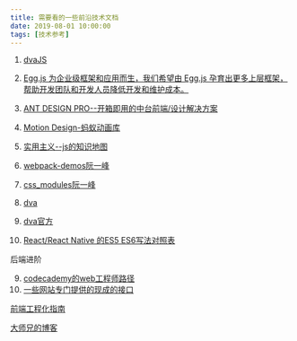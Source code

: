 ```yaml
---
title: 需要看的一些前沿技术文档
date: 2019-08-01 10:00:00
tags: [技术参考]
---
```


1. [dvaJS](https://dvajs.com/)
2. [Egg.js 为企业级框架和应用而生，我们希望由 Egg.js 孕育出更多上层框架，帮助开发团队和开发人员降低开发和维护成本。](https://eggjs.org/zh-cn/intro/index.html)
3. [
ANT DESIGN PRO--开箱即用的中台前端/设计解决方案](https://pro.ant.design/index-cn)
2. [
Motion Design-蚂蚁动画库](https://motion.ant.design/)
4. [实用主义--js的知识地图](https://dvajs.com/knowledgemap/)


5. [webpack-demos阮一峰](https://github.com/ruanyf/webpack-demos)
6. [css_modules阮一峰](http://www.ruanyifeng.com/blog/2016/06/css_modules.html)

7. [dva](https://github.com/AJ1219/dva-knowledgemap)
8. [dva官方](https://github.com/dvajs/dva/blob/master/README_zh-CN.md)
9. [React/React Native 的ES5 ES6写法对照表](http://bbs.reactnative.cn/topic/15/react-react-native-%E7%9A%84es5-es6%E5%86%99%E6%B3%95%E5%AF%B9%E7%85%A7%E8%A1%A8)

后端进阶

9. [codecademy的web工程师路径](https://www.codecademy.com/learn/paths/web-development)
10. [一些网站专门提供的现成的接口](https://100boot.cn)


[前端工程化指南](https://www.kancloud.cn/csnikey/fepro-guide/334544)

[大师兄的博客](https://www.yuque.com/robinson)